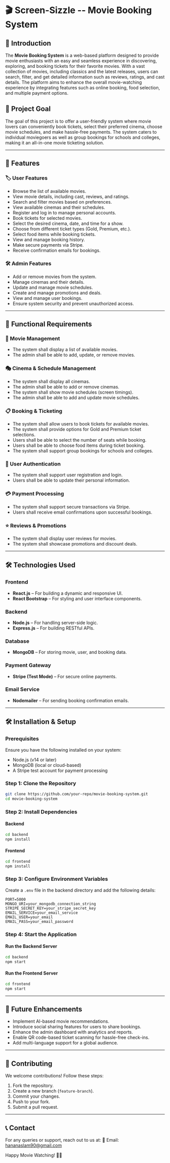 # 🎬 Screen-Sizzle -- Movie Booking System

## 📌 Introduction
The **Movie Booking System** is a web-based platform designed to provide movie enthusiasts with an easy and seamless experience in discovering, exploring, and booking tickets for their favorite movies. With a vast collection of movies, including classics and the latest releases, users can search, filter, and get detailed information such as reviews, ratings, and cast details. The platform aims to enhance the overall movie-watching experience by integrating features such as online booking, food selection, and multiple payment options.

## 🎯 Project Goal
The goal of this project is to offer a user-friendly system where movie lovers can conveniently book tickets, select their preferred cinema, choose movie schedules, and make hassle-free payments. The system caters to individual moviegoers as well as group bookings for schools and colleges, making it an all-in-one movie ticketing solution.

---

## 🚀 Features
### 🏷️ User Features
- Browse the list of available movies.
- View movie details, including cast, reviews, and ratings.
- Search and filter movies based on preferences.
- View available cinemas and their schedules.
- Register and log in to manage personal accounts.
- Book tickets for selected movies.
- Select the desired cinema, date, and time for a show.
- Choose from different ticket types (Gold, Premium, etc.).
- Select food items while booking tickets.
- View and manage booking history.
- Make secure payments via Stripe.
- Receive confirmation emails for bookings.

### 🛠️ Admin Features
- Add or remove movies from the system.
- Manage cinemas and their details.
- Update and manage movie schedules.
- Create and manage promotions and deals.
- View and manage user bookings.
- Ensure system security and prevent unauthorized access.

---

## 📜 Functional Requirements
### 🎥 Movie Management
- The system shall display a list of available movies.
- The admin shall be able to add, update, or remove movies.

### 🎭 Cinema & Schedule Management
- The system shall display all cinemas.
- The admin shall be able to add or remove cinemas.
- The system shall show movie schedules (screen timings).
- The admin shall be able to add and update movie schedules.

### 📋 Booking & Ticketing
- The system shall allow users to book tickets for available movies.
- The system shall provide options for Gold and Premium ticket selections.
- Users shall be able to select the number of seats while booking.
- Users shall be able to choose food items during ticket booking.
- The system shall support group bookings for schools and colleges.

### 🔑 User Authentication
- The system shall support user registration and login.
- Users shall be able to update their personal information.

### 💳 Payment Processing
- The system shall support secure transactions via Stripe.
- Users shall receive email confirmations upon successful bookings.

### ⭐ Reviews & Promotions
- The system shall display user reviews for movies.
- The system shall showcase promotions and discount deals.

---

## 🛠️ Technologies Used
### **Frontend**
- **React.js** – For building a dynamic and responsive UI.
- **React Bootstrap** – For styling and user interface components.

### **Backend**
- **Node.js** – For handling server-side logic.
- **Express.js** – For building RESTful APIs.

### **Database**
- **MongoDB** – For storing movie, user, and booking data.

### **Payment Gateway**
- **Stripe (Test Mode)** – For secure online payments.

### **Email Service**
- **Nodemailer** – For sending booking confirmation emails.

---

## 🛠️ Installation & Setup

### Prerequisites
Ensure you have the following installed on your system:
- Node.js (v14 or later)
- MongoDB (local or cloud-based)
- A Stripe test account for payment processing

### Step 1: Clone the Repository
```bash
git clone https://github.com/your-repo/movie-booking-system.git
cd movie-booking-system
```

### Step 2: Install Dependencies
#### Backend
```bash
cd backend
npm install
```

#### Frontend
```bash
cd frontend
npm install
```

### Step 3: Configure Environment Variables
Create a `.env` file in the backend directory and add the following details:
```env
PORT=5000
MONGO_URI=your_mongodb_connection_string
STRIPE_SECRET_KEY=your_stripe_secret_key
EMAIL_SERVICE=your_email_service
EMAIL_USER=your_email
EMAIL_PASS=your_email_password
```

### Step 4: Start the Application
#### Run the Backend Server
```bash
cd backend
npm start
```

#### Run the Frontend Server
```bash
cd frontend
npm start
```

---

## 🎯 Future Enhancements
- Implement AI-based movie recommendations.
- Introduce social sharing features for users to share bookings.
- Enhance the admin dashboard with analytics and reports.
- Enable QR code-based ticket scanning for hassle-free check-ins.
- Add multi-language support for a global audience.

---

## 🤝 Contributing
We welcome contributions! Follow these steps:
1. Fork the repository.
2. Create a new branch (`feature-branch`).
3. Commit your changes.
4. Push to your fork.
5. Submit a pull request.

---

## 📞 Contact
For any queries or support, reach out to us at:
📧 Email: hananaslam90@gmail.com


Happy Movie Watching! 🎥🍿

